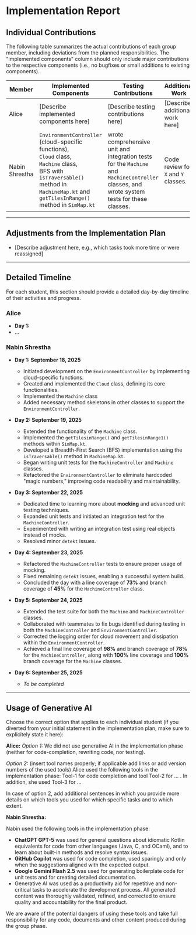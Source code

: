 # Implementation Report

## Individual Contributions

The following table summarizes the actual contributions of each group member, including deviations from the planned responsibilities. 
The "implemented components" column should only include major contributions to the respective components (i.e., no bugfixes or small additions to existing components).

| Member     | Implemented Components | Testing Contributions | Additional Work |
|------------|------------------------|-----------------------|-----------------|
| Alice      | [Describe implemented components here] | [Describe testing contributions here] | [Describe additional work here] |
| Nabin Shrestha | `EnvironmentController` (cloud-specific functions),<br>`Cloud` class,<br>`Machine` class, <br>BFS with `isTraversable()` method in `MachineMap.kt` and <br> `getTilesInRange()` method in `SimMap.kt`| wrote comprehensive unit and integration tests for the `Machine` and `MachineController` classes, and wrote system tests for these classes. | Code review for `X` and `Y` classes. || ...        | ...                    | ...                   | ...             |

---

## Adjustments from the Implementation Plan

- [Describe adjustment here, e.g., which tasks took more time or were reassigned]  

---

## Detailed Timeline 

For each student, this section should provide a detailed day-by-day timeline of their activities and progress.

### Alice

- **Day 1:**
- ...


### **Nabin Shrestha**

* **Day 1: September 18, 2025**
    * Initiated development on the `EnvironmentController` by implementing cloud-specific functions.
    * Created and implemented the `Cloud` class, defining its core functionalities.
    * Implemented the `Machine` class
    * Added necessary method skeletons in other classes to support the `EnvironmentController`.

* **Day 2: September 19, 2025**
    * Extended the functionality of the `Machine` class.
    * Implemented the `getTilesinRange()` and `getTilesinRange1()` methods within `SimMap.kt`.
    * Developed a Breadth-First Search (BFS) implementation using the `isTraversable()` method in `MachineMap.kt`.
    * Began writing unit tests for the `MachineController` and `Machine` classes.
    * Refactored the `EnvironmentController` to eliminate hardcoded "magic numbers," improving code readability and maintainability.

* **Day 3: September 22, 2025**
    * Dedicated time to learning more about **mocking** and advanced unit testing techniques.
    * Expanded unit tests and initiated an integration test for the `MachineController`.
    * Experimented with writing an integration test using real objects instead of mocks.
    * Resolved minor `detekt` issues.

* **Day 4: September 23, 2025**
    * Refactored the `MachineController` tests to ensure proper usage of mocking.
    * Fixed remaining `detekt` issues, enabling a successful system build.
    * Concluded the day with a line coverage of **73%** and branch coverage of **45%** for the `MachineController` class.

* **Day 5: September 24, 2025**
    * Extended the test suite for both the `Machine` and `MachineController` classes.
    * Collaborated with teammates to fix bugs identified during testing in both the `MachineController` and `EnvironmentController`.
    * Corrected the logging order for cloud movement and dissipation within the `EnvironmentController`.
    * Achieved a final line coverage of **98%** and branch coverage of **78%** for the `MachineController`, along with **100%** line coverage and **100%** branch coverage for the `Machine` classes.

* **Day 6: September 25, 2025**
    * _To be completed_
  
---

## Usage of Generative AI

Choose the correct option that applies to each individual student (if you diverted from your initial statement in the implementation plan, make sure to explicitely state it here):

**Alice:**
*Option 1:*
We did not use generative AI in the implementation phase (neither for code-completion, rewriting code, nor testing).

*Option 2:*
(insert tool names properly; if applicable add links or add version numbers of the used tools)
Alice used the following tools in the implementation phase:
Tool-1 for code completion and tool Tool-2 for ... . In addition, she used Tool-3 for ...

In case of option 2, add additional sentences in which you provide more details on which tools you used for which specific tasks and to which extent.

**Nabin Shrestha:**

Nabin used the following tools in the implementation phase:
* **ChatGPT GPT-5** was used for general questions about idiomatic Kotlin equivalents for code from other languages (Java, C, and OCaml), and to learn about built-in methods and resolve syntax issues.
* **GitHub Copilot** was used for code completion, used sparingly and only when the suggestions aligned with the expected output.
* **Google Gemini Flash 2.5** was used for generating boilerplate code for unit tests and for creating detailed documentation.
* Generative AI was used as a productivity aid for repetitive and non-critical tasks to accelerate the development process. All generated content was thoroughly validated, refined, and corrected to ensure quality and accountability for the final product.




We are aware of the potential dangers of using these tools and take full responsibility for any code, documents and other content produced during the group phase.


